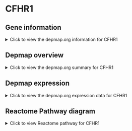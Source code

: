 <h1>CFHR1</h1>

<h2>Gene information</h2>
<details>
  <summary>Click to view the depmap.org information for CFHR1</summary>
  <iframe src="https://depmap.org/portal/gene/CFHR1?tab=about" style="border:none;width:100%;height:800px"></iframe>
</details>

<h2>Depmap overview</h2>
<details>
  <summary>Click to view the depmap.org summary for CFHR1</summary>
  <iframe src="https://depmap.org/portal/gene/CFHR1?tab=overview" style="border:none;width:100%;height:800px"></iframe>
</details>

<h2>Depmap expression</h2>
<details>
  <summary>Click to view the depmap.org expression data for CFHR1</summary>
  <iframe src="https://depmap.org/portal/gene/CFHR1?tab=characterization" style="border:none;width:100%;height:800px"></iframe>
</details>



<h2>Reactome Pathway diagram</h2>
<details>
  <summary>Click to view Reactome pathway for CFHR1</summary>
  <p>Regulation of Complement cascade</p>
  <iframe src="https://reactome.org/PathwayBrowser/#/R-HSA-977606" style="border:none;width:100%;height:800px"></iframe>
</details>



